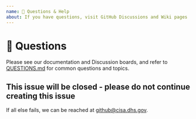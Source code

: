 ```yaml
---
name: 💬 Questions & Help
about: If you have questions, visit GitHub Discussions and Wiki pages
---
```


# 💬 Questions #

Please see our documentation and Discussion boards, and
refer to [QUESTIONS.md](https://github.com/cisagov/.github/QUESTIONS.md)
for common questions and topics.

## This issue will be closed - please do not continue creating this issue ##

If all else fails, we can be reached at [github@cisa.dhs.gov](mailto:github@cisa.dhs.gov).
